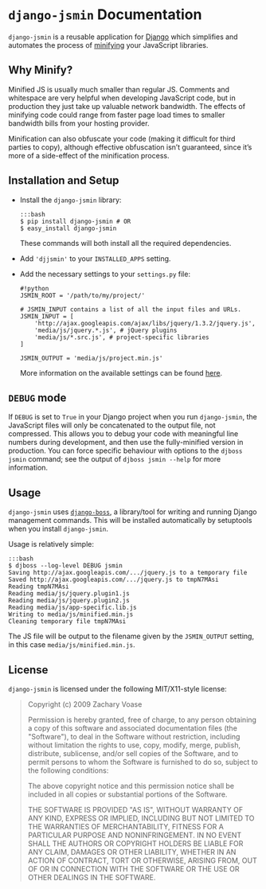 <!-- title: Index -->

# `django-jsmin` Documentation

`django-jsmin` is a reusable application for [Django][] which simplifies and automates the process of [minifying][] your JavaScript libraries.

  [django]: http://www.djangoproject.com/
  [minifying]: http://www.crockford.com/javascript/jsmin.html


## Why Minify?

Minified JS is usually much smaller than regular JS. Comments and whitespace are very helpful when developing JavaScript code, but in production they just take up valuable network bandwidth. The effects of minifying code could range from faster page load times to smaller bandwidth bills from your hosting provider.

Minification can also obfuscate your code (making it difficult for third parties to copy), although effective obfuscation isn’t guaranteed, since it’s more of a side-effect of the minification process.


## Installation and Setup

*   Install the `django-jsmin` library:

        :::bash
        $ pip install django-jsmin # OR
        $ easy_install django-jsmin
    
    These commands will both install all the required dependencies.

*   Add `'djjsmin'` to your `INSTALLED_APPS` setting.

*   Add the necessary settings to your `settings.py` file:

        #!python
        JSMIN_ROOT = '/path/to/my/project/'
        
        # JSMIN_INPUT contains a list of all the input files and URLs.
        JSMIN_INPUT = [
            'http://ajax.googleapis.com/ajax/libs/jquery/1.3.2/jquery.js',
            'media/js/jquery.*.js', # jQuery plugins
            'media/js/*.src.js', # project-specific libraries
        ]
        
        JSMIN_OUTPUT = 'media/js/project.min.js'
    
    More information on the available settings can be found [here](/settings).


## `DEBUG` mode

If `DEBUG` is set to `True` in your Django project when you run `django-jsmin`,
the JavaScript files will only be concatenated to the output file, not
compressed. This allows you to debug your code with meaningful line numbers
during development, and then use the fully-minified version in production. You
can force specific behaviour with options to the `djboss jsmin` command; see the
output of `djboss jsmin --help` for more information.


## Usage

`django-jsmin` uses [`django-boss`][djboss], a library/tool for writing and
running Django management commands. This will be installed automatically by
setuptools when you install `django-jsmin`.

  [djboss]: http://github.com/zacharyvoase/django-boss

Usage is relatively simple:

    :::bash
    $ djboss --log-level DEBUG jsmin
    Saving http://ajax.googleapis.com/.../jquery.js to a temporary file
    Saved http://ajax.googleapis.com/.../jquery.js to tmpN7MAsi
    Reading tmpN7MAsi
    Reading media/js/jquery.plugin1.js
    Reading media/js/jquery.plugin2.js
    Reading media/js/app-specific.lib.js
    Writing to media/js/minified.min.js
    Cleaning temporary file tmpN7MAsi

The JS file will be output to the filename given by the `JSMIN_OUTPUT` setting, in this case `media/js/minified.min.js`.


## License

`django-jsmin` is licensed under the following MIT/X11-style license:

> Copyright (c) 2009 Zachary Voase
> 
> Permission is hereby granted, free of charge, to any person
> obtaining a copy of this software and associated documentation
> files (the "Software"), to deal in the Software without
> restriction, including without limitation the rights to use,
> copy, modify, merge, publish, distribute, sublicense, and/or sell
> copies of the Software, and to permit persons to whom the
> Software is furnished to do so, subject to the following
> conditions:
> 
> The above copyright notice and this permission notice shall be
> included in all copies or substantial portions of the Software.
> 
> THE SOFTWARE IS PROVIDED "AS IS", WITHOUT WARRANTY OF ANY KIND,
> EXPRESS OR IMPLIED, INCLUDING BUT NOT LIMITED TO THE WARRANTIES
> OF MERCHANTABILITY, FITNESS FOR A PARTICULAR PURPOSE AND
> NONINFRINGEMENT. IN NO EVENT SHALL THE AUTHORS OR COPYRIGHT
> HOLDERS BE LIABLE FOR ANY CLAIM, DAMAGES OR OTHER LIABILITY,
> WHETHER IN AN ACTION OF CONTRACT, TORT OR OTHERWISE, ARISING
> FROM, OUT OF OR IN CONNECTION WITH THE SOFTWARE OR THE USE OR
> OTHER DEALINGS IN THE SOFTWARE.
